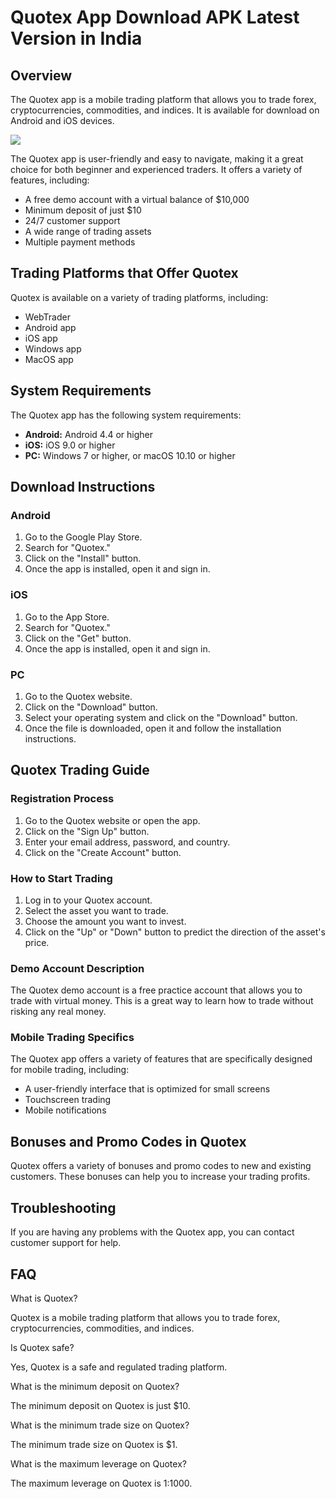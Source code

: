 # Quotex App Download APK Latest Version in India

## Overview

The Quotex app is a mobile trading platform that allows you to trade
forex, cryptocurrencies, commodities, and indices. It is available for
download on Android and iOS devices.

[![](https://static.quotex.io/files/5_en/300_250.jpg)](https://traff.sbs/brokerqxsignupf)

The Quotex app is user-friendly and easy to navigate, making it a great
choice for both beginner and experienced traders. It offers a variety of
features, including:

-   A free demo account with a virtual balance of \$10,000
-   Minimum deposit of just \$10
-   24/7 customer support
-   A wide range of trading assets
-   Multiple payment methods

## Trading Platforms that Offer Quotex

Quotex is available on a variety of trading platforms, including:

-   WebTrader
-   Android app
-   iOS app
-   Windows app
-   MacOS app

## System Requirements

The Quotex app has the following system requirements:

-   **Android:** Android 4.4 or higher
-   **iOS:** iOS 9.0 or higher
-   **PC:** Windows 7 or higher, or macOS 10.10 or higher

## Download Instructions

### Android

1.  Go to the Google Play Store.
2.  Search for "Quotex."
3.  Click on the "Install" button.
4.  Once the app is installed, open it and sign in.

### iOS

1.  Go to the App Store.
2.  Search for "Quotex."
3.  Click on the "Get" button.
4.  Once the app is installed, open it and sign in.

### PC

1.  Go to the Quotex website.
2.  Click on the "Download" button.
3.  Select your operating system and click on the "Download"
    button.
4.  Once the file is downloaded, open it and follow the installation
    instructions.

## Quotex Trading Guide

### Registration Process

1.  Go to the Quotex website or open the app.
2.  Click on the "Sign Up" button.
3.  Enter your email address, password, and country.
4.  Click on the "Create Account" button.

### How to Start Trading

1.  Log in to your Quotex account.
2.  Select the asset you want to trade.
3.  Choose the amount you want to invest.
4.  Click on the "Up" or "Down" button to predict the
    direction of the asset\'s price.

### Demo Account Description

The Quotex demo account is a free practice account that allows you to
trade with virtual money. This is a great way to learn how to trade
without risking any real money.

### Mobile Trading Specifics

The Quotex app offers a variety of features that are specifically
designed for mobile trading, including:

-   A user-friendly interface that is optimized for small screens
-   Touchscreen trading
-   Mobile notifications

## Bonuses and Promo Codes in Quotex

Quotex offers a variety of bonuses and promo codes to new and existing
customers. These bonuses can help you to increase your trading profits.

## Troubleshooting

If you are having any problems with the Quotex app, you can contact
customer support for help.

## FAQ

What is Quotex?

Quotex is a mobile trading platform that allows you to trade forex,
cryptocurrencies, commodities, and indices.

Is Quotex safe?

Yes, Quotex is a safe and regulated trading platform.

What is the minimum deposit on Quotex?

The minimum deposit on Quotex is just \$10.

What is the minimum trade size on Quotex?

The minimum trade size on Quotex is \$1.

What is the maximum leverage on Quotex?

The maximum leverage on Quotex is 1:1000.

